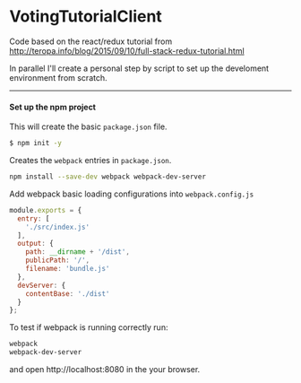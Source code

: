 # VotingTutorialClient

Code based on the react/redux tutorial from http://teropa.info/blog/2015/09/10/full-stack-redux-tutorial.html

In parallel I'll create a personal step by script to set up the develoment environment from scratch.

----
#### Set up the npm project

This will create the basic ```package.json``` file.
```sh
$ npm init -y
```


Creates the ```webpack``` entries in ```package.json```.
```sh
npm install --save-dev webpack webpack-dev-server
```

Add webpack basic loading configurations into ```webpack.config.js```
```javascript
module.exports = {
  entry: [
    './src/index.js'
  ],
  output: {
    path: __dirname + '/dist',
    publicPath: '/',
    filename: 'bundle.js'
  },
  devServer: {
    contentBase: './dist'
  }
};
```

To test if webpack is running correctly run:
```sh
webpack
webpack-dev-server
```
and open http://localhost:8080 in the your browser.